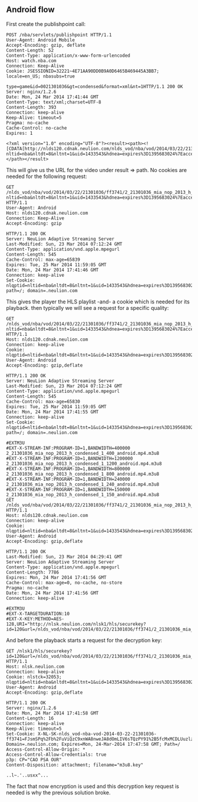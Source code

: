 
## Android flow

First create the publishpoint call:

    POST /nba/servlets/publishpoint HTTP/1.1
    User-Agent: Android Mobile
    Accept-Encoding: gzip, deflate
    Content-Length: 52
    Content-Type: application/x-www-form-urlencoded
    Host: watch.nba.com
    Connection: Keep-Alive
    Cookie: JSESSIONID=32221~4E71AA90DD0B9A0D6465B469445A3BB7; locale=en_US; nbasubs=true

    type=game&id=0021301036&gt=condensed&format=xml&nt=1HTTP/1.1 200 OK
    Server: nginx/1.2.6
    Date: Mon, 24 Mar 2014 17:41:44 GMT
    Content-Type: text/xml;charset=UTF-8
    Content-Length: 393
    Connection: keep-alive
    Keep-Alive: timeout=5
    Pragma: no-cache
    Cache-Control: no-cache
    Expires: 1

    <?xml version="1.0" encoding="UTF-8"?><result><path><![CDATA[http://nlds120.cdnak.neulion.com/nlds_vod/nba/vod/2014/03/22/21301036/ff3741/2_21301036_mia_nop_2013_h_condensed_1_android.mp4.m3u8?nltid=nba&nltdt=8&nltnt=1&uid=1433543&hdnea=expires%3D1395683024%7Eaccess%3D%2Fnlds_vod%2Fnba%2Fvod%2F2014%2F03%2F22%2F21301036%2Fff3741%2F*%7Emd5%3D4ec38c3c8611d3e101184d81db51e790]]></path></result>


This will give us the URL for the video under result => path. No cookies are needed for the following request:

    GET /nlds_vod/nba/vod/2014/03/22/21301036/ff3741/2_21301036_mia_nop_2013_h_condensed_1_android.mp4.m3u8?nltid=nba&nltdt=8&nltnt=1&uid=1433543&hdnea=expires%3D1395683024%7Eaccess%3D%2Fnlds_vod%2Fnba%2Fvod%2F2014%2F03%2F22%2F21301036%2Fff3741%2F*%7Emd5%3D4ec38c3c8611d3e101184d81db51e790 HTTP/1.1
    User-Agent: Android
    Host: nlds120.cdnak.neulion.com
    Connection: Keep-Alive
    Accept-Encoding: gzip

    HTTP/1.1 200 OK
    Server: NeuLion Adaptive Streaming Server
    Last-Modified: Sun, 23 Mar 2014 07:12:24 GMT
    Content-Type: application/vnd.apple.mpegurl
    Content-Length: 545
    Cache-Control: max-age=65839
    Expires: Tue, 25 Mar 2014 11:59:05 GMT
    Date: Mon, 24 Mar 2014 17:41:46 GMT
    Connection: keep-alive
    Set-Cookie: nlqptid=nltid=nba&nltdt=8&nltnt=1&uid=1433543&hdnea=expires%3D1395683024%7Eaccess%3D%2Fnlds_vod%2Fnba%2Fvod%2F2014%2F03%2F22%2F21301036%2Fff3741%2F*%7Emd5%3D4ec38c3c8611d3e101184d81db51e790; path=/; domain=.neulion.com

This gives the player the HLS playlist -and- a cookie which is needed for its playback. then typically we will see a request for a specific quality:

    GET /nlds_vod/nba/vod/2014/03/22/21301036/ff3741/2_21301036_mia_nop_2013_h_condensed_1_android.mp4.m3u8?nltid=nba&nltdt=8&nltnt=1&uid=1433543&hdnea=expires%3D1395683024%7Eaccess%3D%2Fnlds_vod%2Fnba%2Fvod%2F2014%2F03%2F22%2F21301036%2Fff3741%2F*%7Emd5%3D4ec38c3c8611d3e101184d81db51e790 HTTP/1.1
    Host: nlds120.cdnak.neulion.com
    Connection: keep-alive
    Cookie: nlqptid=nltid=nba&nltdt=8&nltnt=1&uid=1433543&hdnea=expires%3D1395683024%7Eaccess%3D%2Fnlds_vod%2Fnba%2Fvod%2F2014%2F03%2F22%2F21301036%2Fff3741%2F*%7Emd5%3D4ec38c3c8611d3e101184d81db51e790;
    User-Agent: Android
    Accept-Encoding: gzip,deflate

    HTTP/1.1 200 OK
    Server: NeuLion Adaptive Streaming Server
    Last-Modified: Sun, 23 Mar 2014 07:12:24 GMT
    Content-Type: application/vnd.apple.mpegurl
    Content-Length: 545
    Cache-Control: max-age=65830
    Expires: Tue, 25 Mar 2014 11:59:05 GMT
    Date: Mon, 24 Mar 2014 17:41:55 GMT
    Connection: keep-alive
    Set-Cookie: nlqptid=nltid=nba&nltdt=8&nltnt=1&uid=1433543&hdnea=expires%3D1395683024%7Eaccess%3D%2Fnlds_vod%2Fnba%2Fvod%2F2014%2F03%2F22%2F21301036%2Fff3741%2F*%7Emd5%3D4ec38c3c8611d3e101184d81db51e790; path=/; domain=.neulion.com

    #EXTM3U
    #EXT-X-STREAM-INF:PROGRAM-ID=1,BANDWIDTH=400000
    2_21301036_mia_nop_2013_h_condensed_1_400_android.mp4.m3u8
    #EXT-X-STREAM-INF:PROGRAM-ID=1,BANDWIDTH=1200000
    2_21301036_mia_nop_2013_h_condensed_1_1200_android.mp4.m3u8
    #EXT-X-STREAM-INF:PROGRAM-ID=1,BANDWIDTH=800000
    2_21301036_mia_nop_2013_h_condensed_1_800_android.mp4.m3u8
    #EXT-X-STREAM-INF:PROGRAM-ID=1,BANDWIDTH=240000
    2_21301036_mia_nop_2013_h_condensed_1_240_android.mp4.m3u8
    #EXT-X-STREAM-INF:PROGRAM-ID=1,BANDWIDTH=150000
    2_21301036_mia_nop_2013_h_condensed_1_150_android.mp4.m3u8
    GET /nlds_vod/nba/vod/2014/03/22/21301036/ff3741/2_21301036_mia_nop_2013_h_condensed_1_400_android.mp4.m3u8 HTTP/1.1
    Host: nlds120.cdnak.neulion.com
    Connection: keep-alive
    Cookie: nlqptid=nltid=nba&nltdt=8&nltnt=1&uid=1433543&hdnea=expires%3D1395683024%7Eaccess%3D%2Fnlds_vod%2Fnba%2Fvod%2F2014%2F03%2F22%2F21301036%2Fff3741%2F*%7Emd5%3D4ec38c3c8611d3e101184d81db51e790
    User-Agent: Android
    Accept-Encoding: gzip,deflate

    HTTP/1.1 200 OK
    Last-Modified: Sun, 23 Mar 2014 04:29:41 GMT
    Server: NeuLion Adaptive Streaming Server
    Content-Type: application/vnd.apple.mpegurl
    Content-Length: 7786
    Expires: Mon, 24 Mar 2014 17:41:56 GMT
    Cache-Control: max-age=0, no-cache, no-store
    Pragma: no-cache
    Date: Mon, 24 Mar 2014 17:41:56 GMT
    Connection: keep-alive

    #EXTM3U
    #EXT-X-TARGETDURATION:10
    #EXT-X-KEY:METHOD=AES-128,URI="http://nlsk.neulion.com/nlsk1/hls/securekey?id=120&url=/nlds_vod/nba/vod/2014/03/22/21301036/ff3741/2_21301036_mia_nop_2013_h_condensed_1_400.mp4/m3u8.key"

And before the playback starts a request for the decryption key:

    GET /nlsk1/hls/securekey?id=120&url=/nlds_vod/nba/vod/2014/03/22/21301036/ff3741/2_21301036_mia_nop_2013_h_condensed_1_400.mp4/m3u8.key HTTP/1.1
    Host: nlsk.neulion.com
    Connection: keep-alive
    Cookie: nlstck=32053; nlqptid=nltid=nba&nltdt=8&nltnt=1&uid=1433543&hdnea=expires%3D1395683024%7Eaccess%3D%2Fnlds_vod%2Fnba%2Fvod%2F2014%2F03%2F22%2F21301036%2Fff3741%2F*%7Emd5%3D4ec38c3c8611d3e101184d81db51e790
    User-Agent: Android
    Accept-Encoding: gzip,deflate

    HTTP/1.1 200 OK
    Server: nginx/1.2.6
    Date: Mon, 24 Mar 2014 17:41:58 GMT
    Content-Length: 16
    Connection: keep-alive
    Keep-Alive: timeout=5
    Set-Cookie: X-NL-SK-nlds_vod-nba-vod-2014-03-22-21301036-ff3741=FJsmSPq%2Fb%2FuViQzC9xnWA8nweJA8dOmLIV6sTQzPY91%2B5fcMxMCDLUuzlzBH71jNzxkWiuZgTwTOXvgyqTJ%2FDBF63Awjrqu1tBoVSQ3EtgEdWz8k9wtWQRqC4Y%2Fcy9IUFhr5FzQ6z6lzpNEIn9HduA%3D%3D; Domain=.neulion.com; Expires=Mon, 24-Mar-2014 17:47:58 GMT; Path=/
    Access-Control-Allow-Origin: *
    Access-Control-Allow-Credentials: true
    p3p: CP="CAO PSA OUR"
    Content-Disposition: attachment; filename="m3u8.key"

    ..l~.'..usxx^...


The fact that now encryption is used and this decryption key request is needed is why the previous solution broke.
